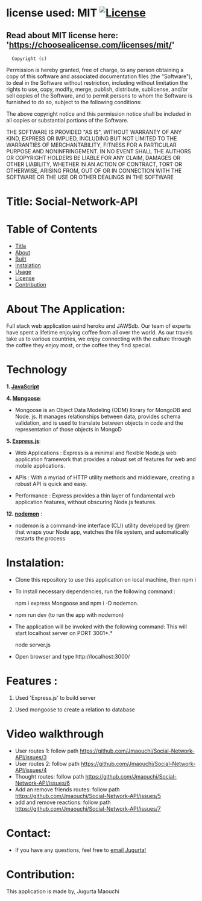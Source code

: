 # license used:  MIT  [![License](https://img.shields.io/apm/l/npm)](https://choosealicense.com/licenses/mit/)


## Read about MIT license here:  'https://choosealicense.com/licenses/mit/'


      Copyright (c) 
Permission is hereby granted, free of charge, to any person obtaining a copy
of this software and associated documentation files (the "Software"), to deal
in the Software without restriction, including without limitation the rights
to use, copy, modify, merge, publish, distribute, sublicense, and/or sell
copies of the Software, and to permit persons to whom the Software is
furnished to do so, subject to the following conditions:

The above copyright notice and this permission notice shall be included in all
copies or substantial portions of the Software.

THE SOFTWARE IS PROVIDED "AS IS", WITHOUT WARRANTY OF ANY KIND, EXPRESS OR
IMPLIED, INCLUDING BUT NOT LIMITED TO THE WARRANTIES OF MERCHANTABILITY,
FITNESS FOR A PARTICULAR PURPOSE AND NONINFRINGEMENT. IN NO EVENT SHALL THE
AUTHORS OR COPYRIGHT HOLDERS BE LIABLE FOR ANY CLAIM, DAMAGES OR OTHER
LIABILITY, WHETHER IN AN ACTION OF CONTRACT, TORT OR OTHERWISE, ARISING FROM,
OUT OF OR IN CONNECTION WITH THE SOFTWARE OR THE USE OR OTHER DEALINGS IN THE
SOFTWARE



# Title: Social-Network-API 


# Table of  Contents

* [Title](#title)
* [About](#about)
* [Built](#Technology)
* [Instalation](#header.instal)
* [Usage](header.usage)
* [License](#header.license)
* [Contribution](#header.contribution)



# About The Application:
  Full stack web application usind heroku and JAWSdb. 
  Our team of experts have spent a lifetime enjoying coffee from all over the world. As our travels take us to various countries, we enjoy connecting with the culture through the coffee they enjoy most, or the coffee they find special.

# Technology

**1. [JavaScript](https;//javascript.com/)**



**4. [Mongoose](https://Mongoose.com/)**: 

* Mongoose is an Object Data Modeling (ODM) library for MongoDB and Node. js. It manages relationships between data, provides schema validation, and is used to translate between objects in code and the representation of those objects in MongoD


**5. [Express.js](https://expressjs.com/)**:

* Web Applications : Express is a minimal and flexible Node.js web application framework that provides a robust set of features for web and   mobile applications.

* APIs : With a myriad of HTTP utility methods and middleware, creating a robust API is quick and easy.

* Performance : Express provides a thin layer of fundamental web application features, without obscuring Node.js features.


**12. [nodemon](https;//nodemon.com/)** :

* nodemon is a command-line interface (CLI) utility developed by @rem that wraps your Node app, watches the file system, and automatically restarts the process


  
# Instalation:

* Clone this repository to use this application on local machine, then npm i 


* To install necessary dependencies, run the following command :

  npm i express Mongoose and  npm i -D nodemon.


* npm run dev (to run the app with nodemon)  
  

* The application will be invoked with the following command: This will start localhost server on PORT 3001*.*

    node server.js


* Open browser and type http://localhost:3000/




# Features :

1. Used 'Express.js' to build server

2. Used mongoose to create a relation to database 



# Video walkthrough 
  * User routes 1:  follow path https://github.com/Jmaouchi/Social-Network-API/issues/3
  * User routes 2: follow path https://github.com/Jmaouchi/Social-Network-API/issues/4
  * Thought routes: follow path https://github.com/Jmaouchi/Social-Network-API/issues/6
  * Add an remove friends routes: follow path https://github.com/Jmaouchi/Social-Network-API/issues/5
  * add and remove reactions: follow path https://github.com/Jmaouchi/Social-Network-API/issues/7




# Contact:

* If you have any questions, feel free to [email Jugurta!](djigo.maouchi@yahoo.com)

# Contribution:
  This application is made by, Jugurta Maouchi